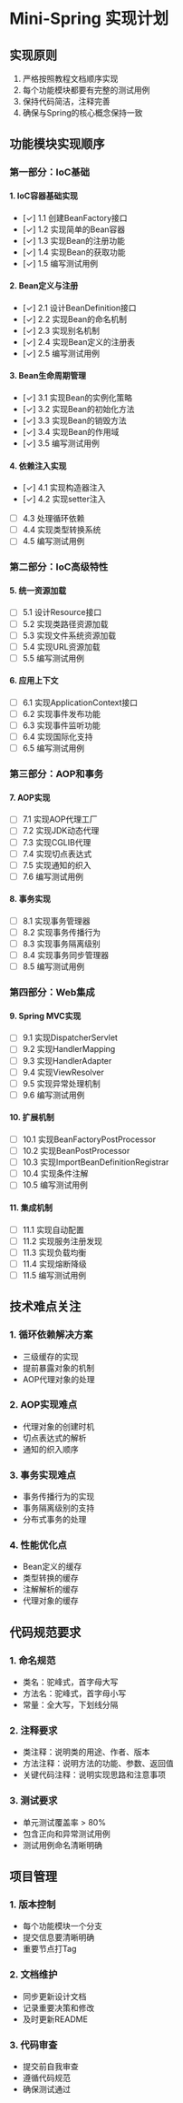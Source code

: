 # Mini-Spring 实现计划

## 实现原则
1. 严格按照教程文档顺序实现
2. 每个功能模块都要有完整的测试用例
3. 保持代码简洁，注释完善
4. 确保与Spring的核心概念保持一致

## 功能模块实现顺序

### 第一部分：IoC基础

#### 1. IoC容器基础实现
- [✓] 1.1 创建BeanFactory接口
- [✓] 1.2 实现简单的Bean容器
- [✓] 1.3 实现Bean的注册功能
- [✓] 1.4 实现Bean的获取功能
- [✓] 1.5 编写测试用例

#### 2. Bean定义与注册
- [✓] 2.1 设计BeanDefinition接口
- [✓] 2.2 实现Bean的命名机制
- [✓] 2.3 实现别名机制
- [✓] 2.4 实现Bean定义的注册表
- [✓] 2.5 编写测试用例

#### 3. Bean生命周期管理
- [✓] 3.1 实现Bean的实例化策略
- [✓] 3.2 实现Bean的初始化方法
- [✓] 3.3 实现Bean的销毁方法
- [✓] 3.4 实现Bean的作用域
- [✓] 3.5 编写测试用例

#### 4. 依赖注入实现
- [✓] 4.1 实现构造器注入
- [✓] 4.2 实现setter注入
- [ ] 4.3 处理循环依赖
- [ ] 4.4 实现类型转换系统
- [ ] 4.5 编写测试用例

### 第二部分：IoC高级特性

#### 5. 统一资源加载
- [ ] 5.1 设计Resource接口
- [ ] 5.2 实现类路径资源加载
- [ ] 5.3 实现文件系统资源加载
- [ ] 5.4 实现URL资源加载
- [ ] 5.5 编写测试用例

#### 6. 应用上下文
- [ ] 6.1 实现ApplicationContext接口
- [ ] 6.2 实现事件发布功能
- [ ] 6.3 实现事件监听功能
- [ ] 6.4 实现国际化支持
- [ ] 6.5 编写测试用例

### 第三部分：AOP和事务

#### 7. AOP实现
- [ ] 7.1 实现AOP代理工厂
- [ ] 7.2 实现JDK动态代理
- [ ] 7.3 实现CGLIB代理
- [ ] 7.4 实现切点表达式
- [ ] 7.5 实现通知的织入
- [ ] 7.6 编写测试用例

#### 8. 事务实现
- [ ] 8.1 实现事务管理器
- [ ] 8.2 实现事务传播行为
- [ ] 8.3 实现事务隔离级别
- [ ] 8.4 实现事务同步管理器
- [ ] 8.5 编写测试用例

### 第四部分：Web集成

#### 9. Spring MVC实现
- [ ] 9.1 实现DispatcherServlet
- [ ] 9.2 实现HandlerMapping
- [ ] 9.3 实现HandlerAdapter
- [ ] 9.4 实现ViewResolver
- [ ] 9.5 实现异常处理机制
- [ ] 9.6 编写测试用例

#### 10. 扩展机制
- [ ] 10.1 实现BeanFactoryPostProcessor
- [ ] 10.2 实现BeanPostProcessor
- [ ] 10.3 实现ImportBeanDefinitionRegistrar
- [ ] 10.4 实现条件注解
- [ ] 10.5 编写测试用例

#### 11. 集成机制
- [ ] 11.1 实现自动配置
- [ ] 11.2 实现服务注册发现
- [ ] 11.3 实现负载均衡
- [ ] 11.4 实现熔断降级
- [ ] 11.5 编写测试用例

## 技术难点关注

### 1. 循环依赖解决方案
- 三级缓存的实现
- 提前暴露对象的机制
- AOP代理对象的处理

### 2. AOP实现难点
- 代理对象的创建时机
- 切点表达式的解析
- 通知的织入顺序

### 3. 事务实现难点
- 事务传播行为的实现
- 事务隔离级别的支持
- 分布式事务的处理

### 4. 性能优化点
- Bean定义的缓存
- 类型转换的缓存
- 注解解析的缓存
- 代理对象的缓存

## 代码规范要求

### 1. 命名规范
- 类名：驼峰式，首字母大写
- 方法名：驼峰式，首字母小写
- 常量：全大写，下划线分隔

### 2. 注释要求
- 类注释：说明类的用途、作者、版本
- 方法注释：说明方法的功能、参数、返回值
- 关键代码注释：说明实现思路和注意事项

### 3. 测试要求
- 单元测试覆盖率 > 80%
- 包含正向和异常测试用例
- 测试用例命名清晰明确

## 项目管理

### 1. 版本控制
- 每个功能模块一个分支
- 提交信息要清晰明确
- 重要节点打Tag

### 2. 文档维护
- 同步更新设计文档
- 记录重要决策和修改
- 及时更新README

### 3. 代码审查
- 提交前自我审查
- 遵循代码规范
- 确保测试通过 